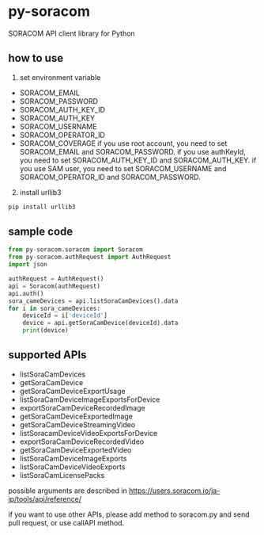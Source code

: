 # py-soracom

SORACOM API client library for Python

## how to use

1. set environment variable
  - SORACOM_EMAIL
  - SORACOM_PASSWORD
  - SORACOM_AUTH_KEY_ID
  - SORACOM_AUTH_KEY
  - SORACOM_USERNAME
  - SORACOM_OPERATOR_ID
  - SORACOM_COVERAGE
  if you use root account, you need to set SORACOM_EMAIL and SORACOM_PASSWORD.
  if you use authKeyId, you need to set SORACOM_AUTH_KEY_ID and SORACOM_AUTH_KEY.
  if you use SAM user, you need to set SORACOM_USERNAME and SORACOM_OPERATOR_ID and SORACOM_PASSWORD.  

2. install urllib3
  ```bash
  pip install urllib3
  ```

## sample code

```python
from py-soracom.soracom import Soracom
from py-soracom.authRequest import AuthRequest
import json

authRequest = AuthRequest()
api = Soracom(authRequest)
api.auth()
sora_cameDevices = api.listSoraCamDevices().data
for i in sora_cameDevices:
    deviceId = i['deviceId']
    device = api.getSoraCamDevice(deviceId).data
    print(device)
```

## supported APIs

- listSoraCamDevices
- getSoraCamDevice
- getSoraCamDeviceExportUsage
- listSoraCamDeviceImageExportsForDevice
- exportSoraCamDeviceRecordedImage
- getSoraCamDeviceExportedImage
- getSoraCamDeviceStreamingVideo
- listSoracamDeviceVideoExportsForDevice
- exportSoraCamDeviceRecordedVideo
- getSoraCamDeviceExportedVideo
- listSoraCamDeviceImageExports
- listSoraCamDeviceVideoExports
- listSoraCamLicensePacks

possible arguments are described in https://users.soracom.io/ja-jp/tools/api/reference/

if you want to use other APIs, please add method to soracom.py and send pull request, or use callAPI method.
